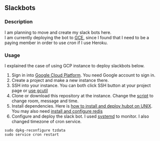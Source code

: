 Slackbots
---
### Description   
I am planning to move and create my slack bots here.    
I am currently deploying the bot to [GCE](https://cloud.google.com/compute/pricing), since I found that I need to be a paying member in order to use *cron* if I use Heroku.

### Usage
I explained the case of using GCP instance to deploy slackbots below.
1. Sign in into [Google Cloud Platform](https://console.cloud.google.com/home/). You need Google account to sign in.
2. Create a project and make a new instance there.
3. SSH into your instance. You can both click SSH button at your project page or [use gcutil](https://cloud.google.com/sdk/)
4. Clone or download this repository at the instance. Change the [script](https://github.com/keihayashi/home_bot/blob/master/myhubot/scripts/example.coffee) to change room, message and time.
5. Install dependencies. Here is [how to install and deploy hubot on UNIX](https://hubot.github.com/docs/deploying/unix/). You may also need [install and configure redis](https://www.digitalocean.com/community/tutorials/how-to-install-and-configure-redis-on-ubuntu-16-04)
6. Configure and deploy the slack bot. I used [systemd](https://freedesktop.org/wiki/Software/systemd/) to monitor. I also changed timezone of cron service.
```
sudo dpkg-reconfigure tzdata
sudo service cron restart
```
